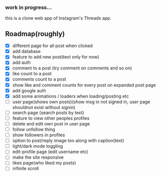 ### work in progress...


this is a clone web app of Instagram's Threads app.


## Roadmap(roughly)
- [X] different page for all post when clicked 
- [X] add database
- [X] feature to add new post(text only for now)
- [X] add auth
- [X] comment to a post (try comment on comments and so on)
- [X] like count to a post
- [X] comments count to a post
- [X] show like and comment counts for every post on expanded post page
- [X] add google auth
- [X] add some animations / loaders when loading/posting etc
- [ ] user page(shows own posts)(show msg in not signed in, user page shouldnot exist without signin)
- [ ] search page (search posts by text)
- [ ] feature to view other peoples profiles
- [ ] delete and edit own post in user page
- [ ] follow unfollow thing
- [ ] show followers in profiles
- [ ] option to post/reply image too along with caption(text)
- [ ] light/dark mode toggling
- [ ] edit-profile page (edit username etc)
- [ ] make the site responsive
- [ ] likes page(who liked my posts)
- [ ] infinite scroll